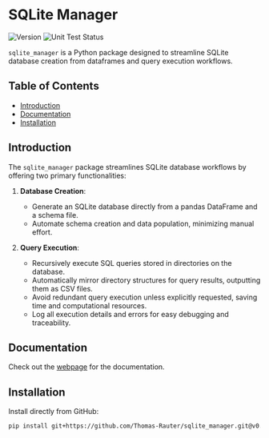 # SQLite Manager

![Version](https://img.shields.io/badge/version-0.1.0-blue)
![Unit Test Status](https://github.com/Thomas-Rauter/sqlite_manager/actions/workflows/test.yml/badge.svg)


`sqlite_manager` is a Python package designed to streamline SQLite database 
creation from dataframes and query execution workflows.

## Table of Contents

- [Introduction](#introduction)
- [Documentation](#documentation)
- [Installation](#installation)

## Introduction

The `sqlite_manager` package streamlines SQLite database workflows by offering two primary functionalities:

1. **Database Creation**:
   - Generate an SQLite database directly from a pandas DataFrame and a schema file.
   - Automate schema creation and data population, minimizing manual effort.

2. **Query Execution**:
   - Recursively execute SQL queries stored in directories on the database.
   - Automatically mirror directory structures for query results, outputting them as CSV files.
   - Avoid redundant query execution unless explicitly requested, saving time and computational resources.
   - Log all execution details and errors for easy debugging and traceability.

## Documentation

Check out the [webpage](https://thomas-rauter.github.io/sqlite_manager/) for the
documentation.

## Installation

Install directly from GitHub:

```bash
pip install git+https://github.com/Thomas-Rauter/sqlite_manager.git@v0.1.0
```
